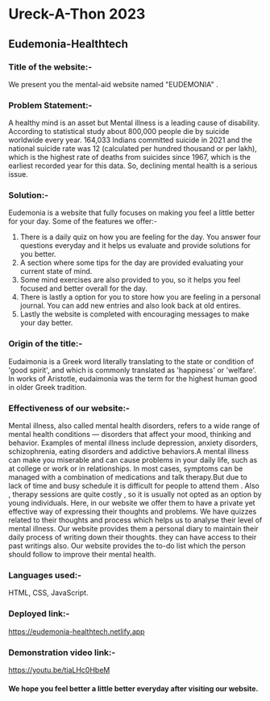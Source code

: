 # Ureck-A-Thon 2023

## Eudemonia-Healthtech

### Title of the website:- 
We present you the mental-aid website named "EUDEMONIA" .

### Problem Statement:-
A healthy mind is an asset but Mental illness is a leading cause of disability. According to statistical study about 800,000 people die by suicide worldwide every year. 164,033 Indians committed suicide in 2021 and the national suicide rate was 12 (calculated per hundred thousand or per lakh), which is the highest rate of deaths from suicides since 1967, which is the earliest recorded year for this data. So, declining mental health is a serious issue.

### Solution:-
Eudemonia is a website that fully focuses on making you feel a little better for your day. Some of the features we offer:-
1. There is a daily quiz on how you are feeling for the day. You answer four questions everyday and it helps us evaluate and provide solutions for you better.
2. A section where some tips for the day are provided evaluating your current state of mind.
3. Some mind exercises are also provided to you, so it helps you feel focused and better overall for the day.
4. There is lastly a option for you to store how you are feeling in a personal journal. You can add new entries and also look back at old entires.
5. Lastly the website is completed with encouraging messages to make your day better.

### Origin of the title:- 
Eudaimonia is a Greek word literally translating to the state or condition of 'good spirit', and which is commonly translated as 'happiness' or 'welfare'. In works of Aristotle, eudaimonia was the term for the highest human good in older Greek tradition.

### Effectiveness of our website:- 
Mental illness, also called mental health disorders, refers to a wide range of mental health conditions — disorders that affect your mood, thinking and behavior. Examples of mental illness include depression, anxiety disorders, schizophrenia, eating disorders and addictive behaviors.A mental illness can make you miserable and can cause problems in your daily life, such as at college or work or in relationships. In most cases, symptoms can be managed with a combination of medications and talk therapy.But due to lack of time and busy schedule it is difficult for people to attend them . Also , therapy sessions are quite costly , so it is usually not opted as an option by young individuals. Here, in our website we offer them to have a private yet effective way of expressing their thoughts and problems. We have quizzes related to their thoughts and process which helps us to analyse their level of mental illness. Our website provides them a personal diary to maintain their daily process of writing down their thoughts. they can have access to their past writings also. Our website provides the to-do list which the person should follow to improve their mental health.

### Languages used:-
HTML, CSS, JavaScript.

### Deployed link:-
https://eudemonia-healthtech.netlify.app

### Demonstration video link:-
https://youtu.be/tiaLHc0HbeM


#### We hope you feel better a little better everyday after visiting our website.
